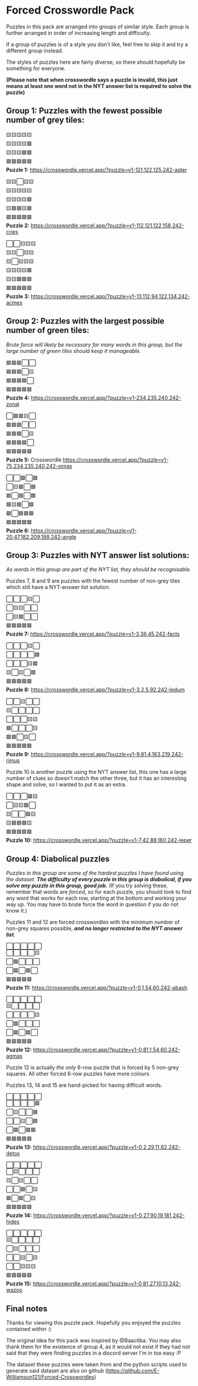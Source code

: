 # Forced Crosswordle Pack

Puzzles in this pack are arranged into groups of similar style. Each group is further arranged in order of increasing length and difficulty.

If a group of puzzles is of a style you don't like, feel free to skip it and try a different group instead.

The styles of puzzles here are fairly diverse, so there should hopefully be something for everyone.

**(Please note that when crosswordle says a puzzle is invalid, this just means at least one word not in the NYT answer list is required to solve the puzzle)**

## Group 1: Puzzles with the fewest possible number of grey tiles:

🟨🟨🟨🟨🟨  
🟨🟨🟨🟨🟩  
🟨🟨🟨🟩🟩  
🟩🟩🟩🟩🟩  
**Puzzle 1:** https://crosswordle.vercel.app/?puzzle=v1-121,122,125,242-aster

🟨🟨⬜🟨🟨  
🟨🟨🟨🟨🟨  
🟨🟨🟨🟨🟩  
🟨🟩🟩🟨🟩  
🟩🟩🟩🟩🟩  
**Puzzle 2:** https://crosswordle.vercel.app/?puzzle=v1-112,121,122,158,242-cries

⬜⬜🟨🟨🟨  
🟨🟨⬜🟨🟨  
🟨⬜🟨🟨🟨  
🟨🟨🟨🟨🟩  
🟨🟨🟩🟩🟩  
🟩🟩🟩🟩🟩  
**Puzzle 3:** https://crosswordle.vercel.app/?puzzle=v1-13,112,94,122,134,242-acmes

## Group 2: Puzzles with the largest possible number of green tiles:

*Brute force will likely be necessary for many words in this group, but the large number of green tiles should keep it manageable.*

🟩🟩🟩⬜⬜  
🟩🟩🟩⬜🟨  
🟩🟩🟩🟩⬜  
🟩🟩🟩🟩🟩  
**Puzzle 4:** https://crosswordle.vercel.app/?puzzle=v1-234,235,240,242-zonal

⬜🟩🟩🟨⬜  
🟩🟩🟩⬜⬜  
🟩🟩🟩⬜🟨  
🟩🟩🟩🟩⬜  
🟩🟩🟩🟩🟩  
**Puzzle 5:** Crosswordle https://crosswordle.vercel.app/?puzzle=v1-75,234,235,240,242-simas

⬜⬜🟩⬜🟩  
⬜🟨🟩⬜🟩  
🟩⬜🟩⬜🟩  
🟩🟨🟩⬜🟩  
🟩⬜🟩🟩🟩  
🟩🟩🟩🟩🟩  
**Puzzle 6:** https://crosswordle.vercel.app/?puzzle=v1-20,47,182,209,188,242-angle

## Group 3: Puzzles with NYT answer list solutions:

*As words in this group are part of the NYT list, they should be recognisable.*

Puzzles 7, 8 and 9 are puzzles with the fewest number of non-grey tiles which still have a NYT-answer list solution.

⬜⬜⬜🟨⬜  
⬜🟨🟨⬜⬜  
⬜🟨🟩⬜⬜  
🟩🟩🟩🟩🟩  
**Puzzle 7:** https://crosswordle.vercel.app/?puzzle=v1-3,36,45,242-facts

⬜⬜⬜🟨⬜  
⬜⬜⬜⬜🟩  
⬜⬜⬜🟨🟩  
🟨⬜🟨⬜🟩  
🟩🟩🟩🟩🟩  
**Puzzle 8:** https://crosswordle.vercel.app/?puzzle=v1-3,2,5,92,242-ledum

⬜⬜🟨⬜⬜  
🟨⬜⬜⬜⬜  
⬜⬜⬜🟨🟨  
🟩⬜⬜⬜🟨  
🟩🟩⬜🟨⬜  
🟩🟩🟩🟩🟩  
**Puzzle 9:** https://crosswordle.vercel.app/?puzzle=v1-9,81,4,163,219,242-rimus

Puzzle 10 is another puzzle using the NYT answer list, this one has a large number of clues so doesn't match the other three, but it has an interesting shape and solve, so I wanted to put it as an extra.

⬜⬜⬜🟩🟨  
⬜🟨🟨🟩⬜  
🟨⬜⬜🟩🟨  
🟨🟩🟩🟩🟨  
🟩🟩🟩🟩🟩  
**Puzzle 10:** https://crosswordle.vercel.app/?puzzle=v1-7,42,88,160,242-leper

## Group 4: Diabolical puzzles

*Puzzles in this group are some of the hardest puzzles I have found using the dataset.*
***The difficulty of every puzzle in this group is diabolical, if you solve any puzzle in this group, good job.***
(If you try solving these, remember that words are *forced*, so for each puzzle, you should look to find any word that works for each row, starting at the bottom and working your way up. You may have to brute force the word in question if you do not know it.)

Puzzles 11 and 12 are forced crosswordles with the minimum number of non-grey squares possible, ***and no longer restricted to the NYT answer list***.

⬜⬜⬜⬜⬜  
⬜⬜⬜⬜🟨  
⬜🟩⬜⬜⬜  
⬜🟩⬜🟩⬜  
🟩🟩🟩🟩🟩  
**Puzzle 11:** https://crosswordle.vercel.app/?puzzle=v1-0,1,54,60,242-abash

⬜⬜⬜⬜⬜  
🟨⬜⬜⬜⬜  
⬜⬜⬜⬜🟨  
⬜🟩⬜⬜⬜  
⬜🟩⬜🟩⬜  
🟩🟩🟩🟩🟩  
**Puzzle 12:** https://crosswordle.vercel.app/?puzzle=v1-0,81,1,54,60,242-agmas

Puzzle 12 is actually *the only* 6-row puzzle that is forced by 5 non-grey squares. All other forced 6-row puzzles have more colours.

Puzzles 13, 14 and 15 are hand-picked for having difficult words.

⬜⬜⬜⬜⬜  
⬜⬜⬜⬜🟩  
⬜🟨⬜⬜🟩  
⬜⬜🟨⬜🟩  
⬜🟩⬜🟩🟩  
🟩🟩🟩🟩🟩  
**Puzzle 13:** https://crosswordle.vercel.app/?puzzle=v1-0,2,29,11,62,242-detox

⬜⬜⬜⬜⬜  
⬜🟨⬜⬜⬜  
🟨⬜🟨⬜⬜  
⬜⬜🟩⬜🟨  
🟩⬜🟩⬜🟨  
🟩🟩🟩🟩🟩  
**Puzzle 14:** https://crosswordle.vercel.app/?puzzle=v1-0,27,90,19,181,242-hides

⬜⬜⬜⬜⬜  
🟨⬜⬜⬜⬜  
⬜🟨⬜⬜⬜  
⬜⬜🟨⬜🟨  
⬜⬜🟨🟨🟨  
🟩🟩🟩🟩🟩  
**Puzzle 15:** https://crosswordle.vercel.app/?puzzle=v1-0,81,27,10,13,242-wazoo

## Final notes

Thanks for viewing this puzzle pack. Hopefully you enjoyed the puzzles contained within \:)

The original idea for this pack was inspired by @Baactiba. You may also thank them for the existence of group 4, as it would not exist if they had not said that they were finding puzzles in a discord server I'm in too easy \:P

The dataset these puzzles were taken from and the python scripts used to generate said dataset are also on github (https://github.com/E-Williamson121/Forced-Crosswordles)
